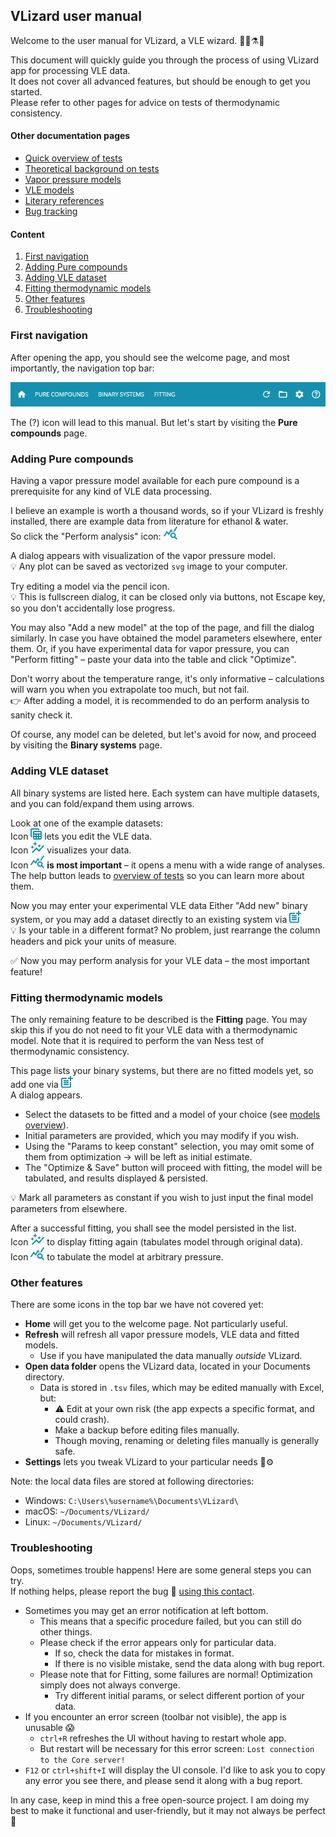 ## VLizard user manual

Welcome to the user manual for VLizard, a VLE wizard. 🧙‍♂️⚗🦎

This document will quickly guide you through the process of using VLizard app for processing VLE data.  
It does not cover all advanced features, but should be enough to get you started.  
Please refer to other pages for advice on tests of thermodynamic consistency.

#### Other documentation pages
- [Quick overview of tests](tests.md)
- [Theoretical background on tests](test_theory.md)
- [Vapor pressure models](ps_models.md)
- [VLE models](VLE_models.md)
- [Literary references](../references.md)
- [Bug tracking](bug_tracking.md)

#### Content
1. [First navigation](#first-navigation)
2. [Adding Pure compounds](#adding-pure-compounds)
3. [Adding VLE dataset](#adding-vle-dataset)
4. [Fitting thermodynamic models](#fitting-thermodynamic-models)
5. [Other features](#other-features)
6. [Troubleshooting](#troubleshooting)

### First navigation

After opening the app, you should see the welcome page, and most importantly, the navigation top bar:

![top bar](images/top_bar.png)

The (?) icon will lead to this manual.
But let's start by visiting the **Pure compounds** page.

### Adding Pure compounds

Having a vapor pressure model available for each pure compound is a prerequisite for any kind of VLE data processing.

I believe an example is worth a thousand words, so if your VLizard is freshly installed, there are example data from literature for ethanol & water.  
So click the "Perform analysis" icon:
![analysis icon](images/analysis_icon.png)

A dialog appears with visualization of the vapor pressure model.  
💡 Any plot can be saved as vectorized `svg` image to your computer.

Try editing a model via the pencil icon.  
💡 This is fullscreen dialog, it can be closed only via buttons, not Escape key, so you don't accidentally lose progress. 

You may also "Add a new model" at the top of the page, and fill the dialog similarly.
In case you have obtained the model parameters elsewhere, enter them.
Or, if you have experimental data for vapor pressure, you can "Perform fitting" – paste your data into the table and click "Optimize".

Don't worry about the temperature range, it's only informative – calculations will warn you when you extrapolate too much, but not fail.  
👉 After adding a model, it is recommended to do an perform analysis to sanity check it.

Of course, any model can be deleted, but let's avoid for now, and proceed by visiting the **Binary systems** page.

### Adding VLE dataset

All binary systems are listed here.
Each system can have multiple datasets, and you can fold/expand them using arrows.

Look at one of the example datasets:  
Icon ![edit table icon](images/edit_table_icon.png) lets you edit the VLE data.  
Icon ![visualize icon](images/visualize_icon.png) visualizes your data.   
Icon ![analysis icon](images/analysis_icon.png) **is most important** – it opens a menu with a wide range of analyses.
The help button leads to [overview of tests](tests.md) so you can learn more about them.

Now you may enter your experimental VLE data
Either "Add new" binary system, or you may add a dataset directly to an existing system via ![new table icon](images/new_table_icon.png)  
💡 Is your table in a different format? No problem, just rearrange the column headers and pick your units of measure.

✅ Now you may perform analysis for your VLE data – the most important feature!  

### Fitting thermodynamic models

The only remaining feature to be described is the  **Fitting** page.
You may skip this if you do not need to fit your VLE data with a thermodynamic model. 
Note that it is required to perform the van Ness test of thermodynamic consistency.

This page lists your binary systems, but there are no fitted models yet, so add one via ![new table icon](images/new_table_icon.png)  
A dialog appears.
- Select the datasets to be fitted and a model of your choice (see [models overview](VLE_models.md)).
- Initial parameters are provided, which you may modify if you wish.
- Using the "Params to keep constant" selection, you may omit some of them from optimization → will be left as initial estimate.
- The "Optimize & Save" button will proceed with fitting, the model will be tabulated, and results displayed & persisted.

💡 Mark all parameters as constant if you wish to just input the final model parameters from elsewhere.

After a successful fitting, you shall see the model persisted in the list.  
Icon ![visualize icon](images/visualize_icon.png) to display fitting again (tabulates model through original data).  
Icon ![analysis icon](images/analysis_icon.png) to tabulate the model at arbitrary pressure.

### Other features

There are some icons in the top bar we have not covered yet:

- **Home** will get you to the welcome page. Not particularly useful.
- **Refresh** will refresh all vapor pressure models, VLE data and fitted models.
  - Use if you have manipulated the data manually _outside_ VLizard.
- **Open data folder** opens the VLizard data, located in your Documents directory.
  - Data is stored in `.tsv` files, which may be edited manually with Excel, but:
    - ⚠ Edit at your own risk (the app expects a specific format, and could crash).
    - Make a backup before editing files manually.
    - Though moving, renaming or deleting files manually is generally safe.
- **Settings** lets you tweak VLizard to your particular needs 🔧⚙️

Note: the local data files are stored at following directories:
- Windows: `C:\Users\%username%\Documents\VLizard\`
- macOS: `~/Documents/VLizard/`
- Linux: `~/Documents/VLizard/`

### Troubleshooting

Oops, sometimes trouble happens!
Here are some general steps you can try.  
If nothing helps, please report the bug 🐛 [using this contact](bug_tracking.md).

- Sometimes you may get an error notification at left bottom.
  - This means that a specific procedure failed, but you can still do other things. 
  - Please check if the error appears only for particular data.
    - If so, check the data for mistakes in format.
    - If there is no visible mistake, send the data along with bug report.
  - Please note that for Fitting, some failures are normal! Optimization simply does not always converge.
    - Try different initial params, or select different portion of your data.
- If you encounter an error screen (toolbar not visible), the app is unusable 😱
  - `ctrl+R` refreshes the UI without having to restart whole app. 
  - But restart will be necessary for this error screen: `Lost connection to the Core server!`
- `F12` or `ctrl+shift+I` will display the UI console. I'd like to ask you to copy any error you see there, and please send it along with a bug report. 

In any case, keep in mind this a free open-source project.
I am doing my best to make it functional and user-friendly, but it may not always be perfect 🙂
